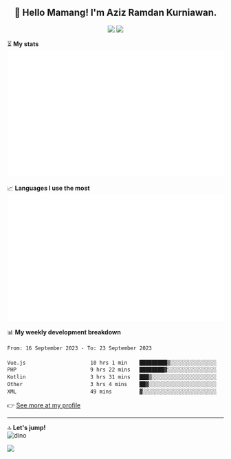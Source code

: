<h2 align="center">👋 Hello Mamang! I'm Aziz Ramdan Kurniawan.</h2>  
<p align="center">
  <img src="https://komarev.com/ghpvc/?username=azizramdan">
  <img src="https://wakatime.com/badge/user/90056fa0-4c31-4eca-954e-2a3ac05896f9.svg">
</p>
    
⏳ **My stats**  
![](https://raw.githubusercontent.com/azizramdan/github-stats/master/generated/overview.svg#gh-dark-mode-only)

📈 **Languages I use the most**  
![](https://raw.githubusercontent.com/azizramdan/github-stats/master/generated/languages.svg#gh-dark-mode-only)

📊 **My weekly development breakdown**
<!--START_SECTION:waka-->

```txt
From: 16 September 2023 - To: 23 September 2023

Vue.js                     10 hrs 1 min    █████████▒░░░░░░░░░░░░░░░   36.81 %
PHP                        9 hrs 22 mins   ████████▓░░░░░░░░░░░░░░░░   34.43 %
Kotlin                     3 hrs 31 mins   ███▒░░░░░░░░░░░░░░░░░░░░░   12.96 %
Other                      3 hrs 4 mins    ██▓░░░░░░░░░░░░░░░░░░░░░░   11.29 %
XML                        49 mins         ▓░░░░░░░░░░░░░░░░░░░░░░░░   03.01 %
```

<!--END_SECTION:waka-->
👉 [See more at my profile](https://wakatime.com/@azizramdan)
***
🔝 **Let's jump!**  
![dino](https://raw.githubusercontent.com/azizramdan/azizramdan/master/dino.gif)  

![](https://hit.yhype.me/github/profile?user_id=27954794)
